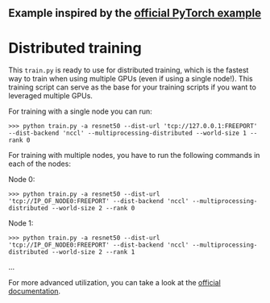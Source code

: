 ## Example inspired by the [official PyTorch example](https://github.com/pytorch/examples/blob/master/imagenet/main.py)

# Distributed training
This `train.py` is ready to use for distributed training, which is the fastest way to train when using multiple GPUs (even if using a single node!). This training script can serve as the base for your training scripts if you want to leveraged multiple GPUs.

<!-- To launch the script it is recommended that you use the `distributed.launch` utility from PyTorch explained [here](https://pytorch.org/docs/stable/distributed.html#launch-utility). -->

For training with a single node you can run:

```
>>> python train.py -a resnet50 --dist-url 'tcp://127.0.0.1:FREEPORT' --dist-backend 'nccl' --multiprocessing-distributed --world-size 1 --rank 0
```

For training with multiple nodes, you have to run the following commands in each of the nodes:

Node 0:
```
>>> python train.py -a resnet50 --dist-url 'tcp://IP_OF_NODE0:FREEPORT' --dist-backend 'nccl' --multiprocessing-distributed --world-size 2 --rank 0
```

Node 1:
```
>>> python train.py -a resnet50 --dist-url 'tcp://IP_OF_NODE0:FREEPORT' --dist-backend 'nccl' --multiprocessing-distributed --world-size 2 --rank 1
```
...

For more advanced utilization, you can take a look at the [official documentation](https://pytorch.org/docs/stable/distributed.html).
